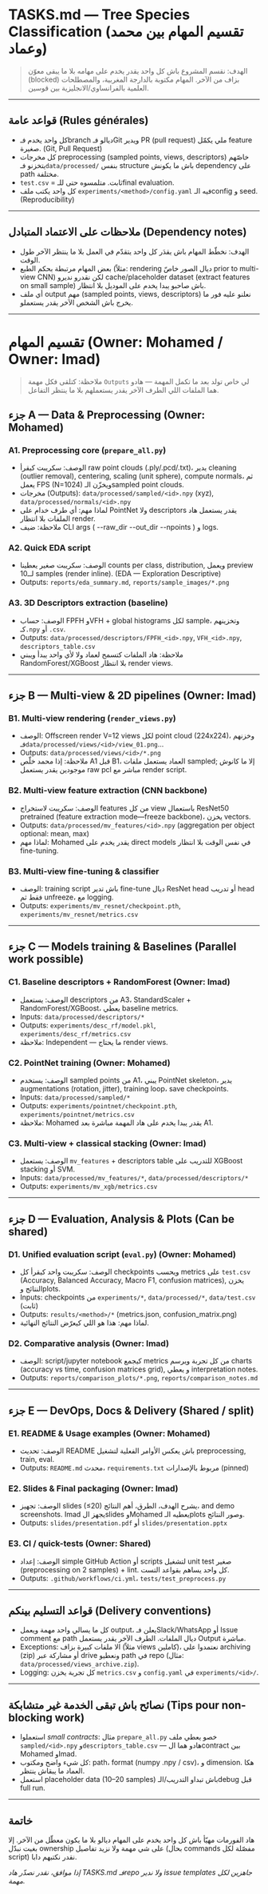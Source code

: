 # TASKS.md — Tree Species Classification (تقسيم المهام بين محمد وعماد)

> الهدف: نقسم المشروع باش كل واحد يقدر يخدم على مهامه بلا ما يبقى معوّن (blocked) بزاف من الآخر. المهام مكتوبة بالدارجة المغربية، والمصطلحات العلمية بالفرانساوي/الانجليزية بين قوسين.

---

## قواعد عامة (Rules générales)

* كل واحد يخدم فـbranch ديالو فـGit ويدير PR (pull request) ملي يكمّل feature صغيرة. (Git, Pull Request)
* كل مخرجات preprocessing (sampled points, views, descriptors) خاصّهم يتخزنو فـ`data/processed/` بنفس structure باش ما يكونش dependency على path مختلفة.
* `test.csv` = ثابت. متلمسوه حتى للـfinal evaluation.
* كل واحد يكتب ملف `experiments/<method>/config.yaml` فيه الـconfig و seed. (Reproducibility)

---

## ملاحظات على الاعتماد المتبادل (Dependency notes)

* الهدف: نخطّط المهام باش يقدَر كل واحد يتقدّم في العمل بلا ما ينتظر الآخر طول الوقت.
* بعض المهام مرتبطة بحكم الطبع (مثلاً: rendering ديال الصور خاصّ prior to multi-view CNN) لكن نقدرو نديرو cache/placeholder dataset (extract features on small sample) باش صاحبو يبدا يخدم على الموديل بلا انتظار.
* أي ملف output مهم (sampled points, views, descriptors) نعلنو عليه فور ما يخرج باش الشخص الآخر يقدر يستعملو.

---

# تقسيم المهام (Owner: Mohamed / Owner: Imad)

> ملاحظة: كتلقى فكل مهمة `Outputs` لي خاص تولد بعد ما تكمل المهمة — هادو هما الملفات اللي الطرف الآخر يقدر يستعملهم بلا ما ينتظر التفاعل.

## جزء A — Data & Preprocessing (Owner: Mohamed)

### A1. Preprocessing core (`prepare_all.py`)

* الوصف: سكريبت كيقرأ raw point clouds (.ply/.pcd/.txt)، يدير cleaning (outlier removal), centering, scaling (unit sphere), compute normals، ثم يعمل FPS (N=1024) ويخزّن الـsampled point clouds.
* مخرجات (Outputs): `data/processed/sampled/<id>.npy` (xyz), `data/processed/normals/<id>.npy`
* لماذا مهم: أي طرف خدام على PointNet ولا descriptors يقدر يستعمل هاد الملفات بلا انتظار render.
* ملاحظة: ضيف CLI args ( --raw\_dir --out\_dir --npoints ) و logs.

### A2. Quick EDA script

* الوصف: سكريبت صغير يعطينا counts per class, distribution, ويعمل preview لــ10 samples (render inline). (EDA — Exploration Descriptive)
* Outputs: `reports/eda_summary.md`, `reports/sample_images/*.png`

### A3. 3D Descriptors extraction (baseline)

* الوصف: حساب FPFH وVFH + global histograms لكل sample، وتخزينهم كـ`.npy` أو `.csv`.
* Outputs: `data/processed/descriptors/FPFH_<id>.npy`, `VFH_<id>.npy`, `descriptors_table.csv`
* ملاحظة: هاد الملفات كتسمح لعماد ولا لأي واحد يبدأ ويبني RandomForest/XGBoost بلا انتظار render views.

---

## جزء B — Multi-view & 2D pipelines (Owner: Imad)

### B1. Multi-view rendering (`render_views.py`)

* الوصف: Offscreen render V=12 views لكل point cloud (224x224)، وخزنهم فـ`data/processed/views/<id>/view_01.png`...
* Outputs: `data/processed/views/<id>/*.png`
* ملاحظة: إذا محمد خلّص A1 قبل B1، العماد يستعمل ملفات sampled; إلا ما كانوش موجودين يقدر يستعمل raw pcl مباشر مع render script.

### B2. Multi-view feature extraction (CNN backbone)

* الوصف: سكريبت لاستخراج features من كل view باستعمال ResNet50 pretrained (feature extraction mode—freeze backbone)، يخزن vectors.
* Outputs: `data/processed/mv_features/<id>.npy` (aggregation per object optional: mean, max)
* لماذا مهم: Mohamed يقدر يخدم على direct models في نفس الوقت بلا انتظار fine-tuning.

### B3. Multi-view fine-tuning & classifier

* الوصف: training script باش تدير fine-tune ديال ResNet head أو تدريب head فقط ثم unfreeze، مع logging.
* Outputs: `experiments/mv_resnet/checkpoint.pth`, `experiments/mv_resnet/metrics.csv`

---

## جزء C — Models training & Baselines (Parallel work possible)

### C1. Baseline descriptors + RandomForest (Owner: Imad)

* الوصف: يستعمل descriptors من A3، StandardScaler + RandomForest/XGBoost، يعطي baseline metrics.
* Inputs: `data/processed/descriptors/*`
* Outputs: `experiments/desc_rf/model.pkl`, `experiments/desc_rf/metrics.csv`
* ملاحظة: Independent — ما يحتاج render views.

### C2. PointNet training (Owner: Mohamed)

* الوصف: يستخدم sampled points من A1، يبني PointNet skeleton، يدير augmentations (rotation, jitter), training loop، save checkpoints.
* Inputs: `data/processed/sampled/*`
* Outputs: `experiments/pointnet/checkpoint.pth`, `experiments/pointnet/metrics.csv`
* ملاحظة: Mohamed يقدر يبدا يخدم على هاد المهمة مباشرة بعد A1.

### C3. Multi-view + classical stacking (Owner: Imad)

* الوصف: يستعمل `mv_features` + descriptors table للتدريب على XGBoost stacking أو SVM.
* Inputs: `data/processed/mv_features/*`, `data/processed/descriptors/*`
* Outputs: `experiments/mv_xgb/metrics.csv`

---

## جزء D — Evaluation, Analysis & Plots (Can be shared)

### D1. Unified evaluation script (`eval.py`) (Owner: Mohamed)

* الوصف: سكريبت واحد كيقرأ كل checkpoints ويحسب metrics على `test.csv` (Accuracy, Balanced Accuracy, Macro F1, confusion matrices), يخزن النتائج وplots.
* Inputs: checkpoints من `experiments/*`, `data/processed/*`, `data/test.csv` (ثابت)
* Outputs: `results/<method>/*` (metrics.json, confusion\_matrix.png)
* لماذا مهم: هذا هو اللي كيعرّض النتائج النهائية.

### D2. Comparative analysis (Owner: Imad)

* الوصف: script/jupyter notebook كيجمع metrics من كل تجربة ويرسم charts (accuracy vs time, confusion matrices grid), و يعطي interpretation notes.
* Outputs: `reports/comparison_plots/*.png`, `reports/comparison_notes.md`

---

## جزء E — DevOps, Docs & Delivery (Shared / split)

### E1. README & Usage examples (Owner: Mohamed)

* الوصف: تحديث README باش يعكس الأوامر الفعلية لتشغيل preprocessing, train, eval.
* Outputs: `README.md` محدث، `requirements.txt` مربوط بالإصدارات (pinned)

### E2. Slides & Final packaging (Owner: Imad)

* الوصف: تجهيز slides (≤20) يشرح الهدف، الطرق، أهم النتائج، and demo screenshots. Imad يجهز الslides وMohamed يعطيه الـplots وصور النتائج.
* Outputs: `slides/presentation.pdf` أو `slides/presentation.pptx`

### E3. CI / quick-tests (Owner: Shared)

* الوصف: إعداد simple GitHub Action أو scripts لتشغيل unit test صغير (preprocessing on 2 samples) + lint. كل واحد يساهم بقواعد التست.
* Outputs: `.github/workflows/ci.yml`، `tests/test_preprocess.py`

---

## قواعد التسليم بينكم (Delivery conventions)

* كل ما يسالي واحد مهمة ويعمل output، يعلن فـSlack/WhatsApp أو Issue comment مع path ديال الملفات. الطرف الآخر يقدر يستعمل Output مباشرة.
* Exceptions: الا ملفات كبيرة بزاف (مثلاً views كاملين)، نعتمدوا على archiving (zip) أو مشاركة عبر drive ونعطيو path في repo (مثال: `data/processed/views_archive.zip`).
* Logging: كل تجربة يخزن `metrics.csv` و `config.yaml` في `experiments/<id>/`.

---

## نصائح باش تبقى الخدمة غير متشابكة (Tips pour non-blocking work)

* استعملوا *small contracts*: مثال `prepare_all.py` خصو يعطي ملف `sampled/<id>.npy` و`descriptors_table.csv` — هادو هما الcontract بين Mohamed وImad.
* كل شيء واضح ومكتوب: path، format (numpy .npy / csv)، و dimension. هكا العماد ما يبقاش ينتظر.
* استعمل placeholder data (10–20 samples) باش تبداو التدريب/الـdebug قبل full run.

---

## خاتمة

هاد الفورمات مهيّأ باش كل واحد يخدم على المهام ديالو بلا ما يكون معطّل من الآخر. إلا بغيت نبدّل ownership على شي مهمة ولا نزيد تفاصيل (بحال commands مفصّلة لكل script) نقدر نكتبهم دابا.

*إذا موافق، نقدر نصدّر هاد TASKS.md فـrepo ولا ندير issue templates جاهزين لكل مهمة.*
